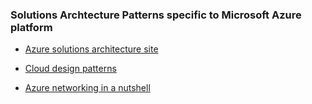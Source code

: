### Solutions Archtecture Patterns specific to Microsoft Azure platform

- [Azure solutions architecture site](https://azure.microsoft.com/en-us/solutions/architecture/)

- [Cloud design patterns](https://docs.microsoft.com/en-us/azure/architecture/patterns/)

- [Azure networking in a nutshell](Azure-Networking-Services-in-a-nutshell.md)

